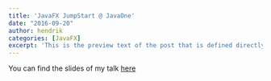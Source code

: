```yaml
---
title: 'JavaFX JumpStart @ JavaOne'
date: "2016-09-20"
author: hendrik
categories: [JavaFX]
excerpt: 'This is the preview text of the post that is defined directly in the header of the markdown file.'
---
```

You can find the slides of my talk [here](http://www.slideshare.net/HendrikEbbers/javafx-jumpstart-javaone-2016)
